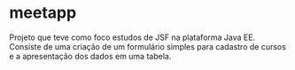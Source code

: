 # meetapp
Projeto que teve como foco estudos de JSF na plataforma Java EE. Consiste de uma criação de um formulário simples para cadastro de cursos e a apresentação dos dados em uma tabela.
